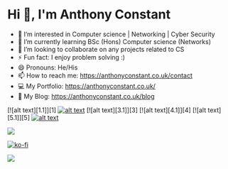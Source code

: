 <h1> Hi 👋, I'm Anthony Constant </h1>



- 👀 I’m interested in Computer science | Networking | Cyber Security
- 🌱 I’m currently learning BSc (Hons) Computer science (Networks)
- 💞️ I’m looking to collaborate on any projects related to CS
- ⚡ Fun fact: I enjoy problem solving :) 
- 😄 Pronouns: He/His
- 📫 How to reach me: https://anthonyconstant.co.uk/contact
- 💻 My Portfolio: https://anthonyconstant.co.uk/
- 🍟 My Blog: https://anthonyconstant.co.uk/blog

[![alt text][1.1]][1]
[![alt text][2.1]][2]
[![alt text][3.1]][3]
[![alt text][4.1]][4]
[![alt text][5.1]][5]
[![alt text][6.1]][6]


<!-- links to social media icons -->
<!-- no need to change these -->

<!-- icons with padding -->


[2.1]: http://i.imgur.com/P3YfQoD.png (facebook icon with padding)
[6.1]: http://i.imgur.com/0o48UoR.png (github icon with padding)


<!-- links to your social media accounts -->
<!-- update these accordingly -->

[2]: https://www.facebook.com/AnthonyConstant.co.uk/
[6]: https://github.com/PlugAC

<!-- Please don't remove this: Grab your social icons from https://github.com/carlsednaoui/gitsocial -->




![](https://komarev.com/ghpvc/?username=your-github-PlugAC&color=brightgreen)

[![ko-fi](https://ko-fi.com/img/githubbutton_sm.svg)](https://ko-fi.com/W7W144CAO)


<img src = "https://github-readme-stats.vercel.app/api?username=PlugAC&&show_icons=true&title_color=ffffff&icon_color=bb2acf&text_color=daf7dc&bg_color=151515">
<!-- Please don't remove this: Grab your social icons from https://github.com/carlsednaoui/gitsocial -->

<!-- display the social media buttons in your README -->

